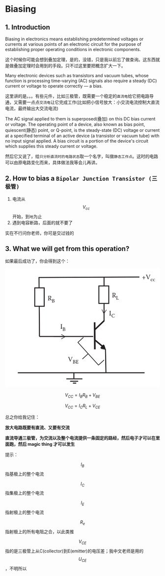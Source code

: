 # Biasing

## 1. Introduction

Biasing in electronics means establishing predetermined voltages or currents at various points of an electronic circuit for the purpose of establishing proper operating conditions in electronic components.

这个时候你可能会想到叠加定理，是的，没错，只是我以前忘了做查询。这东西就是做叠加定理时会用到的手段。只不过这里要把概念扩大一下。

Many electronic devices such as transistors and vacuum tubes, whose function is processing time-varying \(AC\) signals also require a steady \(DC\) current or voltage to operate correctly — a bias.

这里讲的是。。。有些元件，比如三极管，既需要一个稳定的`直流电`给它把电路导通，又需要一点点`交流电`让它完成工作\(比如把小信号放大：小交流电流控制大直流电流，最终输出大交流电流\)

The AC signal applied to them is superposed\(叠加\) on this DC bias current or voltage. The operating point of a device, also known as bias point, quiescent\(静态\) point, or Q-point, is the steady-state \(DC\) voltage or current at a specified terminal of an active device \(a transistor or vacuum tube\) with no input signal applied. A bias circuit is a portion of the device's circuit which supplies this steady current or voltage.

然后它又说了，给`只分析直流时的电路状态`取一个名字，叫做`静态工作点`。这时的电路可以由原电路变化而来，具体做法我等会儿再讲。

## 2. How to bias a `Bipolar Junction Transistor (三极管)`

1. 电流从 $$V_{cc}$$ 开始，到`地`为止
2. 遇到电容断路，后面的就不要了

实在不行问你老师，你可是交过钱的

## 3. What we will get from this operation?

如果最后成功了，你会得到这个：

![](../../.gitbook/assets/fixed_bias_circuit.png)

$$V_{CC} = I_B R_B + V_{BE}$$

$$V_{CC} = I_C R_L + V_{CE}$$

总之你给我记住：

**放大电路既要有直流、又要有交流**

**直流导通三极管，为交流以及整个电流提供一条固定的路经，然后电子才可以在里面跑，然后 magic thing 才可以发生**

提示：

$$I_B$$ 指基极上的整个电流

$$I_C$$ 指集极上的整个电流

$$I_E$$ 指射极上的整个电流

$$R_e$$ 指射极上的所有电阻之合，以此类推

$$V_{CE}$$ 指的是三极管上从C\(collector\)到E\(emitter\)的电压差；我中文老师是用的$$U_{CE}$$，不明所以

